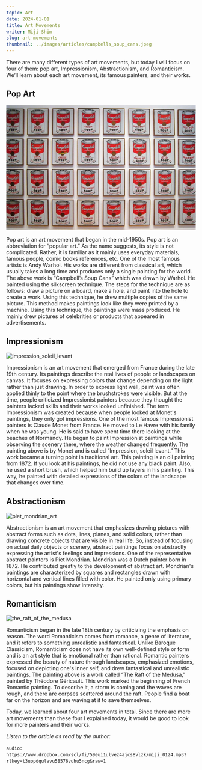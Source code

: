 ```yaml
---
topic: Art
date: 2024-01-01
title: Art Movements
writer: Miji Shim
slug: art-movements
thumbnail: ../images/articles/campbells_soup_cans.jpeg
---
```

There are many different types of art movements, but today I will focus on four of them: pop art, Impressionism, Abstractionism, and Romanticism. We’ll learn about each art movement, its famous painters, and their works.

## Pop Art
![campbells_soup_cans](../images/articles/campbells_soup_cans.jpeg)

Pop art is an art movement that began in the mid-1950s. Pop art is an abbreviation for “popular art.” As the name suggests, its style is not complicated. Rather, it is familiar as it mainly uses everyday materials, famous people, comic books references, etc. One of the most famous artists is Andy Warhol. His works are different from classical art, which usually takes a long time and produces only a single painting for the world. The above work is “Campbell’s Soup Cans” which was drawn by Warhol. He painted using the silkscreen technique. The steps for the technique are as follows: draw a picture on a board, make a hole, and paint into the hole to create a work. Using this technique, he drew multiple copies of the same picture. This method makes paintings look like they were printed by a machine. Using this technique, the paintings were mass produced. He mainly drew pictures of celebrities or products that appeared in advertisements. 

## Impressionism
![impression_soleil_levant](https://smarthistory.org/wp-content/uploads/2023/07/dezoomify-result-27-scaled.jpg)

Impressionism is an art movement that emerged from France during the late 19th century. Its paintings describe the real lives of people or landscapes on canvas. It focuses on expressing colors that change depending on the light rather than just drawing. In order to express light well, paint was often applied thinly to the point where the brushstrokes were visible. But at the time, people criticized Impressionist painters because they thought the painters lacked skills and their works looked unfinished. The term Impressionism was created because when people looked at Monet's paintings, they only got impressions. One of the most famous Impressionist painters is Claude Monet from France. He moved to Le Havre with his family when he was young. He is said to have spent time there looking at the beaches of Normandy. He began to paint Impressionist paintings while observing the scenery there, where the weather changed frequently. The painting above is by Monet and is called “Impression, soleil levant.” This work became a turning point in traditional art. This painting is an oil painting from 1872. If you look at his paintings, he did not use any black paint. Also, he used a short brush, which helped him build up layers in his painting. This way, he painted with detailed expressions of the colors of the landscape that changes over time.

## Abstractionism
![piet_mondrian_art](https://miro.medium.com/v2/resize:fit:828/1*PkrFgCcRVY9JyYpgry0B2Q.jpeg)

Abstractionism is an art movement that emphasizes drawing pictures with abstract forms such as dots, lines, planes, and solid colors, rather than drawing concrete objects that are visible in real life. So, instead of focusing on actual daily objects or scenery, abstract paintings focus on abstractly expressing the artist's feelings and impressions. One of the representative abstract painters is Piet Mondrian. Mondrian was a Dutch painter born in 1872. He contributed greatly to the development of abstract art. Mondrian's paintings are characterized by squares and rectangles drawn with horizontal and vertical lines filled with color. He painted only using primary colors, but his paintings show intensity.

## Romanticism
![the_raft_of_the_medusa](https://upload.wikimedia.org/wikipedia/commons/1/15/JEAN_LOUIS_TH%C3%89ODORE_G%C3%89RICAULT_-_La_Balsa_de_la_Medusa_%28Museo_del_Louvre%2C_1818-19%29.jpg)

Romanticism began in the late 18th century by criticizing the emphasis on reason. The word Romanticism comes from romance, a genre of literature, and it refers to something unrealistic and fantastical. Unlike Baroque Classicism, Romanticism does not have its own well-defined style or form and is an art style that is emotional rather than rational. Romantic painters expressed the beauty of nature through landscapes, emphasized emotions, focused on depicting one's inner self, and drew fantastical and unrealistic paintings. The painting above is a work called “The Raft of the Medusa,” painted by Théodore Géricault. This work marked the beginning of French Romantic painting. To describe it, a storm is coming and the waves are rough, and there are corpses scattered around the raft. People find a boat far on the horizon and are waving at it to save themselves.

Today, we learned about four art movements in total. Since there are more art movements than these four I explained today, it would be good to look for more painters and their works.

*Listen to the article as read by the author:*

`audio: https://www.dropbox.com/scl/fi/59eui1ulvez4ajcs8vlzk/miji_0124.mp3?rlkey=t3uopdqulavu58576vuhu5ncg&raw=1`